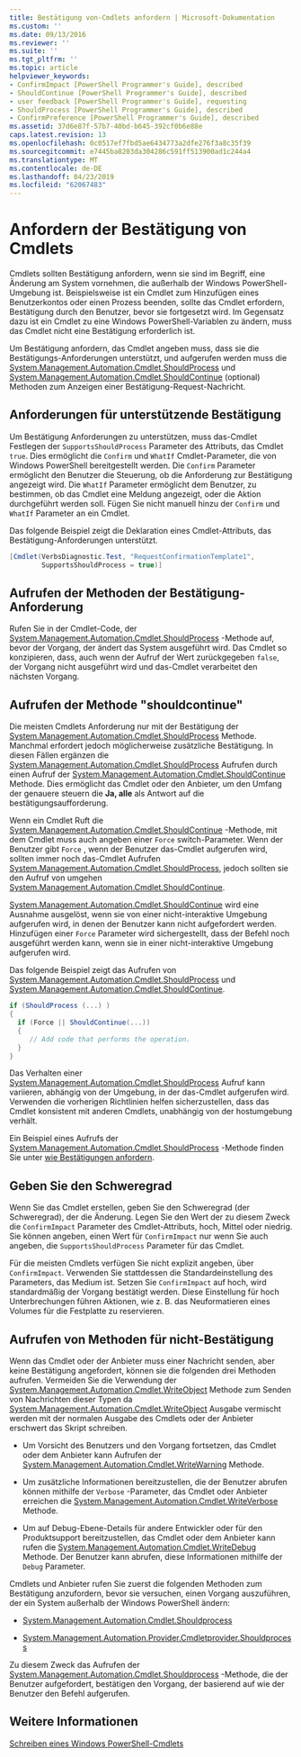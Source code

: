 ```yaml
---
title: Bestätigung von-Cmdlets anfordern | Microsoft-Dokumentation
ms.custom: ''
ms.date: 09/13/2016
ms.reviewer: ''
ms.suite: ''
ms.tgt_pltfrm: ''
ms.topic: article
helpviewer_keywords:
- ConfirmImpact [PowerShell Programmer's Guide], described
- ShouldContinue [PowerShell Programmer's Guide], described
- user feedback [PowerShell Programmer's Guide], requesting
- ShouldProcess [PowerShell Programmer's Guide], described
- ConfirmPreference [PowerShell Programmer's Guide], described
ms.assetid: 37d6e87f-57b7-40bd-b645-392cf0b6e88e
caps.latest.revision: 13
ms.openlocfilehash: 0c0517ef7fbd5ae6434773a2dfe276f3a8c35f39
ms.sourcegitcommit: e7445ba8203da304286c591ff513900ad1c244a4
ms.translationtype: MT
ms.contentlocale: de-DE
ms.lasthandoff: 04/23/2019
ms.locfileid: "62067483"
---
```

# <a name="requesting-confirmation-from-cmdlets"></a>Anfordern der Bestätigung von Cmdlets

Cmdlets sollten Bestätigung anfordern, wenn sie sind im Begriff, eine Änderung am System vornehmen, die außerhalb der Windows PowerShell-Umgebung ist. Beispielsweise ist ein Cmdlet zum Hinzufügen eines Benutzerkontos oder einen Prozess beenden, sollte das Cmdlet erfordern, Bestätigung durch den Benutzer, bevor sie fortgesetzt wird. Im Gegensatz dazu ist ein Cmdlet zu eine Windows PowerShell-Variablen zu ändern, muss das Cmdlet nicht eine Bestätigung erforderlich ist.

Um Bestätigung anfordern, das Cmdlet angeben muss, dass sie die Bestätigungs-Anforderungen unterstützt, und aufgerufen werden muss die [System.Management.Automation.Cmdlet.ShouldProcess](/dotnet/api/System.Management.Automation.Cmdlet.ShouldProcess) und [ System.Management.Automation.Cmdlet.ShouldContinue](/dotnet/api/System.Management.Automation.Cmdlet.ShouldContinue) (optional) Methoden zum Anzeigen einer Bestätigung-Request-Nachricht.

## <a name="supporting-confirmation-requests"></a>Anforderungen für unterstützende Bestätigung

Um Bestätigung Anforderungen zu unterstützen, muss das-Cmdlet Festlegen der `SupportsShouldProcess` Parameter des Attributs, das Cmdlet `true`. Dies ermöglicht die `Confirm` und `WhatIf` Cmdlet-Parameter, die von Windows PowerShell bereitgestellt werden. Die `Confirm` Parameter ermöglicht den Benutzer die Steuerung, ob die Anforderung zur Bestätigung angezeigt wird. Die `WhatIf` Parameter ermöglicht dem Benutzer, zu bestimmen, ob das Cmdlet eine Meldung angezeigt, oder die Aktion durchgeführt werden soll. Fügen Sie nicht manuell hinzu der `Confirm` und `WhatIf` Parameter an ein Cmdlet.

Das folgende Beispiel zeigt die Deklaration eines Cmdlet-Attributs, das Bestätigung-Anforderungen unterstützt.

```csharp
[Cmdlet(VerbsDiagnostic.Test, "RequestConfirmationTemplate1",
        SupportsShouldProcess = true)]
```

## <a name="calling-the-confirmation-request-methods"></a>Aufrufen der Methoden der Bestätigung-Anforderung

Rufen Sie in der Cmdlet-Code, der [System.Management.Automation.Cmdlet.ShouldProcess](/dotnet/api/System.Management.Automation.Cmdlet.ShouldProcess) -Methode auf, bevor der Vorgang, der ändert das System ausgeführt wird. Das Cmdlet so konzipieren, dass, auch wenn der Aufruf der Wert zurückgegeben `false`, der Vorgang nicht ausgeführt wird und das-Cmdlet verarbeitet den nächsten Vorgang.

## <a name="calling-the-shouldcontinue-method"></a>Aufrufen der Methode "shouldcontinue"

Die meisten Cmdlets Anforderung nur mit der Bestätigung der [System.Management.Automation.Cmdlet.ShouldProcess](/dotnet/api/System.Management.Automation.Cmdlet.ShouldProcess) Methode. Manchmal erfordert jedoch möglicherweise zusätzliche Bestätigung. In diesen Fällen ergänzen die [System.Management.Automation.Cmdlet.ShouldProcess](/dotnet/api/System.Management.Automation.Cmdlet.ShouldProcess) Aufrufen durch einen Aufruf der [System.Management.Automation.Cmdlet.ShouldContinue](/dotnet/api/System.Management.Automation.Cmdlet.ShouldContinue) Methode. Dies ermöglicht das Cmdlet oder den Anbieter, um den Umfang der genauere steuern die **Ja, alle** als Antwort auf die bestätigungsaufforderung.

Wenn ein Cmdlet Ruft die [System.Management.Automation.Cmdlet.ShouldContinue](/dotnet/api/System.Management.Automation.Cmdlet.ShouldContinue) -Methode, mit dem Cmdlet muss auch angeben einer `Force` switch-Parameter. Wenn der Benutzer gibt `Force` , wenn der Benutzer das-Cmdlet aufgerufen wird, sollten immer noch das-Cmdlet Aufrufen [System.Management.Automation.Cmdlet.ShouldProcess](/dotnet/api/System.Management.Automation.Cmdlet.ShouldProcess), jedoch sollten sie den Aufruf von umgehen [ System.Management.Automation.Cmdlet.ShouldContinue](/dotnet/api/System.Management.Automation.Cmdlet.ShouldContinue).

[System.Management.Automation.Cmdlet.ShouldContinue](/dotnet/api/System.Management.Automation.Cmdlet.ShouldContinue) wird eine Ausnahme ausgelöst, wenn sie von einer nicht-interaktive Umgebung aufgerufen wird, in denen der Benutzer kann nicht aufgefordert werden. Hinzufügen einer `Force` Parameter wird sichergestellt, dass der Befehl noch ausgeführt werden kann, wenn sie in einer nicht-interaktive Umgebung aufgerufen wird.

Das folgende Beispiel zeigt das Aufrufen von [System.Management.Automation.Cmdlet.ShouldProcess](/dotnet/api/System.Management.Automation.Cmdlet.ShouldProcess) und [System.Management.Automation.Cmdlet.ShouldContinue](/dotnet/api/System.Management.Automation.Cmdlet.ShouldContinue).

```csharp
if (ShouldProcess (...) )
{
  if (Force || ShouldContinue(...))
  {
     // Add code that performs the operation.
  }
}
```

Das Verhalten einer [System.Management.Automation.Cmdlet.ShouldProcess](/dotnet/api/System.Management.Automation.Cmdlet.ShouldProcess) Aufruf kann variieren, abhängig von der Umgebung, in der das-Cmdlet aufgerufen wird. Verwenden die vorherigen Richtlinien helfen sicherzustellen, dass das Cmdlet konsistent mit anderen Cmdlets, unabhängig von der hostumgebung verhält.

Ein Beispiel eines Aufrufs der [System.Management.Automation.Cmdlet.ShouldProcess](/dotnet/api/System.Management.Automation.Cmdlet.ShouldProcess) -Methode finden Sie unter [wie Bestätigungen anfordern](./how-to-request-confirmations.md).

## <a name="specify-the-impact-level"></a>Geben Sie den Schweregrad

Wenn Sie das Cmdlet erstellen, geben Sie den Schweregrad (der Schweregrad), der die Änderung. Legen Sie den Wert der zu diesem Zweck die `ConfirmImpact` Parameter des Cmdlet-Attributs, hoch, Mittel oder niedrig. Sie können angeben, einen Wert für `ConfirmImpact` nur wenn Sie auch angeben, die `SupportsShouldProcess` Parameter für das Cmdlet.

Für die meisten Cmdlets verfügen Sie nicht explizit angeben, über `ConfirmImpact`.  Verwenden Sie stattdessen die Standardeinstellung des Parameters, das Medium ist. Setzen Sie `ConfirmImpact` auf hoch, wird standardmäßig der Vorgang bestätigt werden. Diese Einstellung für hoch Unterbrechungen führen Aktionen, wie z. B. das Neuformatieren eines Volumes für die Festplatte zu reservieren.

## <a name="calling-non-confirmation-methods"></a>Aufrufen von Methoden für nicht-Bestätigung

Wenn das Cmdlet oder der Anbieter muss einer Nachricht senden, aber keine Bestätigung angefordert, können sie die folgenden drei Methoden aufrufen. Vermeiden Sie die Verwendung der [System.Management.Automation.Cmdlet.WriteObject](/dotnet/api/System.Management.Automation.Cmdlet.WriteObject) Methode zum Senden von Nachrichten dieser Typen da [System.Management.Automation.Cmdlet.WriteObject](/dotnet/api/System.Management.Automation.Cmdlet.WriteObject) Ausgabe vermischt werden mit der normalen Ausgabe des Cmdlets oder der Anbieter erschwert das Skript schreiben.

- Um Vorsicht des Benutzers und den Vorgang fortsetzen, das Cmdlet oder dem Anbieter kann Aufrufen der [System.Management.Automation.Cmdlet.WriteWarning](/dotnet/api/System.Management.Automation.Cmdlet.WriteWarning) Methode.

- Um zusätzliche Informationen bereitzustellen, die der Benutzer abrufen können mithilfe der `Verbose` -Parameter, das Cmdlet oder Anbieter erreichen die [System.Management.Automation.Cmdlet.WriteVerbose](/dotnet/api/System.Management.Automation.Cmdlet.WriteVerbose) Methode.

- Um auf Debug-Ebene-Details für andere Entwickler oder für den Produktsupport bereitzustellen, das Cmdlet oder dem Anbieter kann rufen die [System.Management.Automation.Cmdlet.WriteDebug](/dotnet/api/System.Management.Automation.Cmdlet.WriteDebug) Methode. Der Benutzer kann abrufen, diese Informationen mithilfe der `Debug` Parameter.

Cmdlets und Anbieter rufen Sie zuerst die folgenden Methoden zum Bestätigung anzufordern, bevor sie versuchen, einen Vorgang auszuführen, der ein System außerhalb der Windows PowerShell ändern:

- [System.Management.Automation.Cmdlet.Shouldprocess](/dotnet/api/System.Management.Automation.Cmdlet.ShouldProcess)

- [System.Management.Automation.Provider.Cmdletprovider.Shouldprocess](/dotnet/api/System.Management.Automation.Provider.CmdletProvider.ShouldProcess)

Zu diesem Zweck das Aufrufen der [System.Management.Automation.Cmdlet.Shouldprocess](/dotnet/api/System.Management.Automation.Cmdlet.ShouldProcess) -Methode, die der Benutzer aufgefordert, bestätigen den Vorgang, der basierend auf wie der Benutzer den Befehl aufgerufen.

## <a name="see-also"></a>Weitere Informationen

[Schreiben eines Windows PowerShell-Cmdlets](./writing-a-windows-powershell-cmdlet.md)

